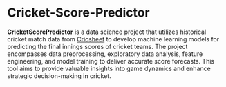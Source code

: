# Cricket-Score-Predictor

**CricketScorePredictor** is a data science project that utilizes historical cricket match data from [Cricsheet]([https://github.com/cricsheet/cricsheet](https://cricsheet.org/downloads/)) to develop machine learning models for predicting the final innings scores of cricket teams. The project encompasses data preprocessing, exploratory data analysis, feature engineering, and model training to deliver accurate score forecasts. This tool aims to provide valuable insights into game dynamics and enhance strategic decision-making in cricket.
